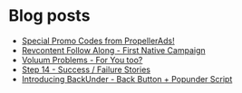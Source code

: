 # Blog posts
<!-- BLOG-POST-LIST:START -->
- [Special Promo Codes from PropellerAds!](https://afflift.com/f/threads/special-promo-codes-from-propellerads.10122/)
- [Revcontent Follow Along - First Native Campaign](https://afflift.com/f/threads/revcontent-follow-along-first-native-campaign.10092/)
- [Voluum Problems - For You too?](https://afflift.com/f/threads/voluum-problems-for-you-too.10124/)
- [Step 14 - Success / Failure Stories](https://afflift.com/f/threads/step-14-success-failure-stories.2951/)
- [Introducing BackUnder - Back Button + Popunder Script](https://afflift.com/f/threads/introducing-backunder-back-button-popunder-script.10073/)
<!-- BLOG-POST-LIST:END -->
